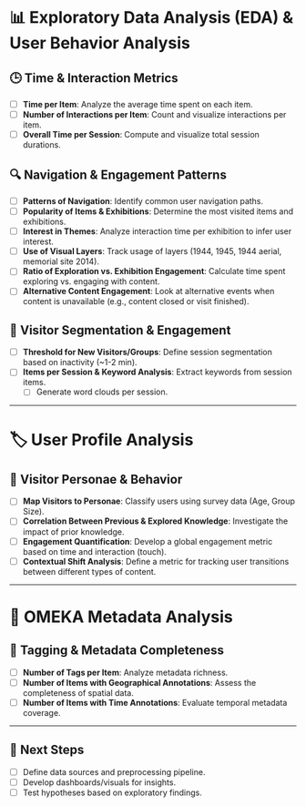 
# 📊 Exploratory Data Analysis (EDA) & User Behavior Analysis

## 🕒 Time & Interaction Metrics
- [ ] **Time per Item**: Analyze the average time spent on each item.
- [ ] **Number of Interactions per Item**: Count and visualize interactions per item.
- [ ] **Overall Time per Session**: Compute and visualize total session durations.

## 🔍 Navigation & Engagement Patterns
- [ ] **Patterns of Navigation**: Identify common user navigation paths.
- [ ] **Popularity of Items & Exhibitions**: Determine the most visited items and exhibitions.
- [ ] **Interest in Themes**: Analyze interaction time per exhibition to infer user interest.
- [ ] **Use of Visual Layers**: Track usage of layers (1944, 1945, 1944 aerial, memorial site 2014).
- [ ] **Ratio of Exploration vs. Exhibition Engagement**: Calculate time spent exploring vs. engaging with content.
- [ ] **Alternative Content Engagement**: Look at alternative events when content is unavailable (e.g., content closed or visit finished).

## 🎯 Visitor Segmentation & Engagement
- [ ] **Threshold for New Visitors/Groups**: Define session segmentation based on inactivity (~1-2 min).
- [ ] **Items per Session & Keyword Analysis**: Extract keywords from session items.
  - [ ] Generate word clouds per session.

---

# 🏷️ User Profile Analysis

## 🏅 Visitor Personae & Behavior
- [ ] **Map Visitors to Personae**: Classify users using survey data (Age, Group Size).
- [ ] **Correlation Between Previous & Explored Knowledge**: Investigate the impact of prior knowledge.
- [ ] **Engagement Quantification**: Develop a global engagement metric based on time and interaction (touch).
- [ ] **Contextual Shift Analysis**: Define a metric for tracking user transitions between different types of content.

---

# 📌 OMEKA Metadata Analysis

## 📌 Tagging & Metadata Completeness
- [ ] **Number of Tags per Item**: Analyze metadata richness.
- [ ] **Number of Items with Geographical Annotations**: Assess the completeness of spatial data.
- [ ] **Number of Items with Time Annotations**: Evaluate temporal metadata coverage.

---

## 🚀 Next Steps
- [ ] Define data sources and preprocessing pipeline.
- [ ] Develop dashboards/visuals for insights.
- [ ] Test hypotheses based on exploratory findings.
